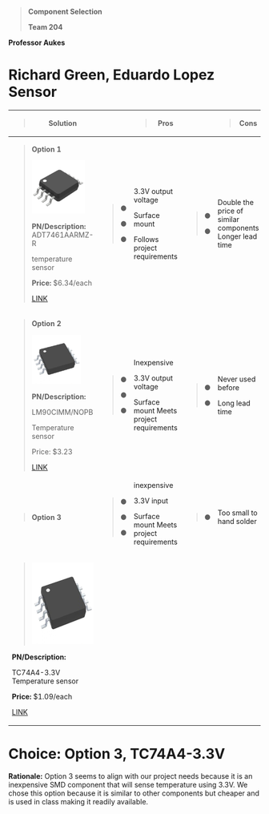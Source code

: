 > **Component Selection**
>
> **Team 204**

**Professor Aukes**

# Richard Green, Eduardo Lopez Sensor

<table>
<colgroup>
<col style="width: 36%" />
<col style="width: 8%" />
<col style="width: 22%" />
<col style="width: 8%" />
<col style="width: 23%" />
</colgroup>
<thead>
<tr class="header">
<th><blockquote>
<p><strong>Solution</strong></p>
</blockquote></th>
<th></th>
<th><blockquote>
<p><strong>Pros</strong></p>
</blockquote></th>
<th></th>
<th><blockquote>
<p><strong>Cons</strong></p>
</blockquote></th>
</tr>
</thead>
<tbody>
<tr class="odd">
<td><blockquote>
<p><strong>Option 1</strong></p>
<p><img src="./media/media/image1.jpg" style="width:1.10417in;height:1.10417in" /></p>
<p><strong>PN/Description:</strong> ADT7461AARMZ-R</p>
<p>temperature sensor</p>
<p><strong>Price:</strong> $6.34/each</p>
<p><a href="https://www.digikey.com/en/products/detail/onsemi/ADT7461AARMZ-R/4331858?utm_adgroup=General&amp;utm_source=google&amp;utm_medium=cpc&amp;utm_campaign=Shopping_Supplier_onsemi&amp;utm_term=&amp;utm_content=General&amp;gclid=CjwKCAjw-L-ZBhB4EiwA76YzOXnLAAnEeAZJPqSmXkHQgMB5LMlTJL6IoIm7UB0qioisiruFj0UARBoCiNoQAvD_BwE"><u>LINK</u></a></p>
</blockquote></td>
<td><blockquote>
<p>●</p>
<p>●</p>
<p>●</p>
</blockquote></td>
<td><p>3.3V output voltage</p>
<p>Surface mount</p>
<p>Follows project requirements</p></td>
<td><blockquote>
<p>●</p>
<p>●</p>
</blockquote></td>
<td>Double the price of similar components Longer lead time</td>
</tr>
<tr class="even">
<td><blockquote>
<p><strong>Option 2</strong></p>
<p><img src="./media/media/image2.jpg" style="width:1.02083in;height:1.02083in" /></p>
<p><strong>PN/Description:</strong></p>
<p>LM90CIMM/NOPB</p>
<p>Temperature sensor</p>
<p>Price: $3.23</p>
<p><a href="https://www.digikey.com/en/products/detail/texas-instruments/LM90CIMM-NOPB/483108"><u>LINK</u></a></p>
</blockquote></td>
<td><blockquote>
<p>●</p>
<p>●</p>
<p>●</p>
</blockquote></td>
<td><p>Inexpensive</p>
<p>3.3V output voltage</p>
<p>Surface mount Meets project requirements</p></td>
<td><blockquote>
<p>●</p>
<p>●</p>
</blockquote></td>
<td><p>Never used before</p>
<p>Long lead time</p></td>
</tr>
<tr class="odd">
<td><blockquote>
<p><strong>Option 3</strong></p>
</blockquote></td>
<td><blockquote>
<p>●</p>
<p>●</p>
<p>●</p>
</blockquote></td>
<td>inexpensive</p>
<p>3.3V input</p>
<p>Surface mount Meets project requirements</p></td>
<td><blockquote>
<p>●</p>
</blockquote></td>
<td>Too small to hand solder</td>
</tr>
<tr class="even">
<td><blockquote>
<p><img src="./media/media/image2.jpg" style="width:1.69792in;height:1.69792in" /></p>
</blockquote>
<p><strong>PN/Description:</strong></p>
<p>TC74A4-3.3V Temperature sensor</p>
<p><strong>Price:</strong> $1.09/each</p>
<p><a href="https://www.digikey.com/en/products/detail/microchip-technology/TC74A0-5-0VAT/442721"><u>LINK</u></a></p></td>
<td colspan="2"></td>
<td colspan="2"></td>
</tr>
</tbody>
</table>

# Choice: Option 3, TC74A4-3.3V

**Rationale:** Option 3 seems to align with our project needs because it is an inexpensive SMD component that will sense temperature using 3.3V. We chose this option because it is similar to other components but cheaper and is used in class making it readily available.

